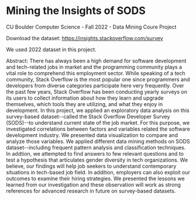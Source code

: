 # Mining the Insights of SODS

CU Boulder Computer Science - Fall 2022 - Data Mining Coure Project

Download the dataset: https://insights.stackoverflow.com/survey

We used 2022 dataset in this project.

Abstract: There has always been a high demand for software development and tech-related jobs in market and the programming community plays a vital role to comprehend this employment sector. While speaking of a tech community, Stack Overflow is the most popular one since programmers and developers from diverse categories participate here very frequently. Over the past few years, Stack Overflow has been conducting yearly surveys on its users to collect information about how they learn and upgrade themselves, which tools they are utilizing, and what they enjoy in development.
In this project, we applied an exploratory data analysis on this survey-based dataset--called the Stack Overflow Developer Survey (SODS)--to understand current state of the job market. For this purpose, we investigated correlations between factors and variables related the software development industry. We presented data visualization to compare and analyze those variables. We applied different data mining methods on SODS dataset--including frequent pattern analysis and classification techniques. In addtion, we attempted to find answers to few relevant questions and to test a hypothesis that articulates gender diversity in tech organizations. We believe, our findings will help job seekers to understand contemporary situations in tech-based job field. In addition, employers can also exploit our outcomes to examine their hiring strategies. We presented the lessons we learned from our investigation and these observation will work as strong references for advanced research in future on survey-based datasets.
